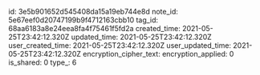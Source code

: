 id: 3e5b901652d545408da15a19eb744e8d
note_id: 5e67eef0d20747199b9f4712163cbb10
tag_id: 68aa6183a8e24eea8fa4f75461f5fd2a
created_time: 2021-05-25T23:42:12.320Z
updated_time: 2021-05-25T23:42:12.320Z
user_created_time: 2021-05-25T23:42:12.320Z
user_updated_time: 2021-05-25T23:42:12.320Z
encryption_cipher_text: 
encryption_applied: 0
is_shared: 0
type_: 6